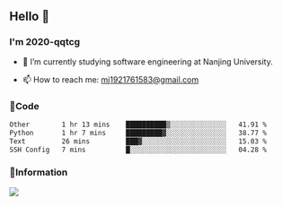 ## Hello 👋


### I'm 2020-qqtcg

- 🔭 I’m currently studying software engineering at Nanjing University. 
<!-- - 🌱 I’m currently learning MLsys and -->
<!-- - 👯 I’m looking to collaborate on ... -->
<!-- - 🤔 I’m looking for help with ... -->
<!-- - 💬 Ask me about ... -->
- 📫 How to reach me: mj1921761583@gmail.com
<!-- - 😄 Pronouns: ... -->
<!-- - ⚡ Fun fact: ... -->

### 🌱Code
<!--START_SECTION:waka-->

```txt
Other        1 hr 13 mins    ██████████▒░░░░░░░░░░░░░░   41.91 %
Python       1 hr 7 mins     █████████▓░░░░░░░░░░░░░░░   38.77 %
Text         26 mins         ███▓░░░░░░░░░░░░░░░░░░░░░   15.03 %
SSH Config   7 mins          █░░░░░░░░░░░░░░░░░░░░░░░░   04.28 %
```

<!--END_SECTION:waka-->

### 💬Information
![](https://github-readme-stats.vercel.app/api?username=2020-qqtcg&theme=buefy&hide_border=false)


<!-- <div align="center"> <img src="https://github-readme-activity-graph.vercel.app/graph?username=2020-qqtcg&theme=minimal" /> </div> -->



